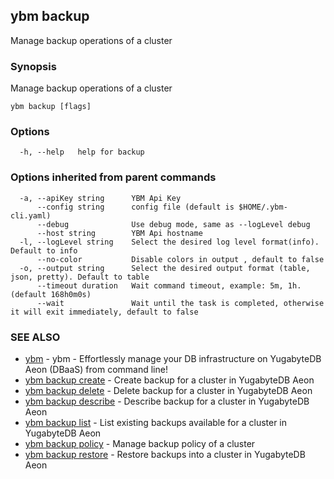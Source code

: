 ## ybm backup

Manage backup operations of a cluster

### Synopsis

Manage backup operations of a cluster

```
ybm backup [flags]
```

### Options

```
  -h, --help   help for backup
```

### Options inherited from parent commands

```
  -a, --apiKey string      YBM Api Key
      --config string      config file (default is $HOME/.ybm-cli.yaml)
      --debug              Use debug mode, same as --logLevel debug
      --host string        YBM Api hostname
  -l, --logLevel string    Select the desired log level format(info). Default to info
      --no-color           Disable colors in output , default to false
  -o, --output string      Select the desired output format (table, json, pretty). Default to table
      --timeout duration   Wait command timeout, example: 5m, 1h. (default 168h0m0s)
      --wait               Wait until the task is completed, otherwise it will exit immediately, default to false
```

### SEE ALSO

* [ybm](ybm.md)	 - ybm - Effortlessly manage your DB infrastructure on YugabyteDB Aeon (DBaaS) from command line!
* [ybm backup create](ybm_backup_create.md)	 - Create backup for a cluster in YugabyteDB Aeon
* [ybm backup delete](ybm_backup_delete.md)	 - Delete backup for a cluster in YugabyteDB Aeon
* [ybm backup describe](ybm_backup_describe.md)	 - Describe backup for a cluster in YugabyteDB Aeon
* [ybm backup list](ybm_backup_list.md)	 - List existing backups available for a cluster in YugabyteDB Aeon
* [ybm backup policy](ybm_backup_policy.md)	 - Manage backup policy of a cluster
* [ybm backup restore](ybm_backup_restore.md)	 - Restore backups into a cluster in YugabyteDB Aeon


